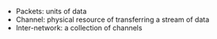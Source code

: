 - Packets: units of data
- Channel: physical resource of transferring a stream of data
- Inter-network: a collection of channels